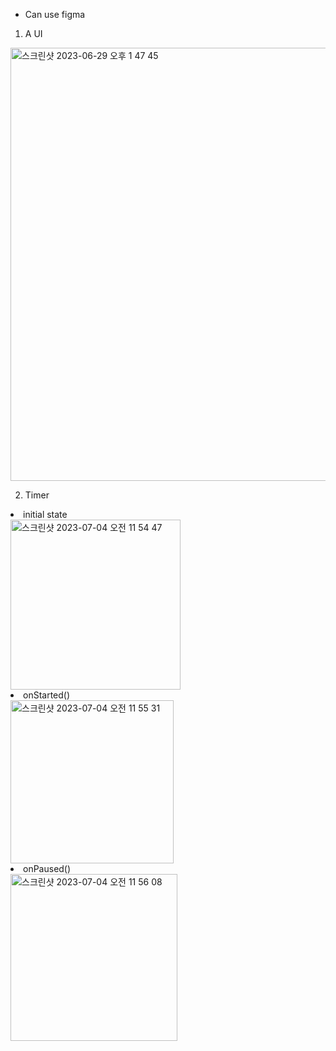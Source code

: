 - Can use figma

1. A UI

<img width="693" alt="스크린샷 2023-06-29 오후 1 47 45" src="https://github.com/notenoughnowjy/Flutter-Dart/assets/96164365/e43c7c91-50e1-444d-82d8-9f67540a6c46">

2. Timer

<li>initial state</li>
<img width="272" alt="스크린샷 2023-07-04 오전 11 54 47" src="https://github.com/notenoughnowjy/Flutter-Dart/assets/96164365/9489e77d-74d0-4a32-bfbf-61b8475f9c43">

<li>onStarted()</li>
<img width="261" alt="스크린샷 2023-07-04 오전 11 55 31" src="https://github.com/notenoughnowjy/Flutter-Dart/assets/96164365/69cc5cd1-ef7a-49a0-a06e-7efba6894b2d">

<li>onPaused()</li>
<img width="267" alt="스크린샷 2023-07-04 오전 11 56 08" src="https://github.com/notenoughnowjy/Flutter-Dart/assets/96164365/687a61cb-ceb2-491a-affe-c654843a73a8">
